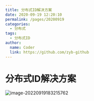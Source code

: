 ```yaml
---
title: 分布式ID解决方案
date: 2020-09-19 12:20:10
permalink: /pages/20200919
categories: 
  - 分布式
tags: 
  - 分布式ID
author: 
  name: Coder
  link: https://github.com/zyb-github
---
```


# 分布式ID解决方案

![image-20220919183215762](C:\Users\Administrator\AppData\Roaming\Typora\typora-user-images\image-20220919183215762.png)